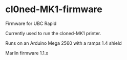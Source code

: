 # cl0ned-MK1-firmware
Firmware for UBC Rapid

Currently used to run the cloned-MK1 printer.

Runs on an Arduino Mega 2560 with a ramps 1.4 shield

Marlin firmware 1.1.x

